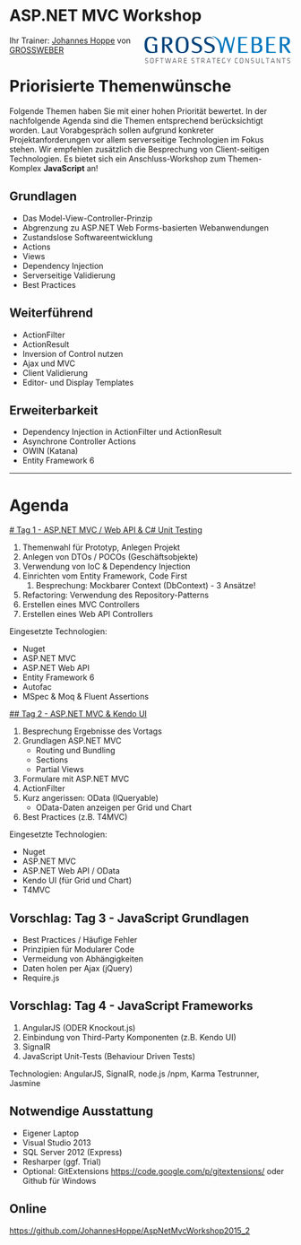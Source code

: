 # ASP.NET MVC Workshop
<img src="Images/grossweber.png" align="right">

Ihr Trainer: [Johannes Hoppe](http://www.haushoppe-its.de) von [GROSSWEBER](http://grossweber.com/)



# Priorisierte Themenwünsche

Folgende Themen haben Sie mit einer hohen Priorität bewertet. In der nachfolgende Agenda sind die Themen entsprechend berücksichtigt worden. Laut Vorabgespräch sollen aufgrund konkreter Projektanforderungen vor allem serverseitige Technologien im Fokus stehen. Wir empfehlen zusätzlich die Besprechung von Client-seitigen Technologien. Es bietet sich ein Anschluss-Workshop zum Themen-Komplex **JavaScript** an!  

## Grundlagen
- Das Model-View-Controller-Prinzip
- Abgrenzung zu ASP.NET Web Forms-basierten Webanwendungen
- Zustandslose Softwareentwicklung
- Actions
- Views
- Dependency Injection
- Serverseitige Validierung
- Best Practices

## Weiterführend
- ActionFilter
- ActionResult
- Inversion of Control nutzen
- Ajax und MVC
- Client Validierung
- Editor- und Display Templates

## Erweiterbarkeit
- Dependency Injection in ActionFilter und ActionResult
- Asynchrone Controller Actions
- OWIN (Katana)
- Entity Framework 6



<hr>

<div style="page-break-after: always;"></div>

# Agenda


[# Tag 1 - ASP.NET MVC / Web API & C# Unit Testing](Tag_1.md)
1. Themenwahl für Prototyp, Anlegen Projekt
2. Anlegen von DTOs / POCOs (Geschäftsobjekte)
3. Verwendung von IoC & Dependency Injection
4. Einrichten vom Entity Framework, Code First
    1. Besprechung: Mockbarer Context (DbContext) - 3 Ansätze!
5. Refactoring: Verwendung des Repository-Patterns
6. Erstellen eines MVC Controllers
7. Erstellen eines Web API Controllers

Eingesetzte Technologien:
- Nuget
- ASP.NET MVC
- ASP.NET Web API
- Entity Framework 6
- Autofac
- MSpec & Moq & Fluent Assertions


[## Tag 2 - ASP.NET MVC & Kendo UI](Tag_2.md)
1. Besprechung Ergebnisse des Vortags
2. Grundlagen ASP.NET MVC
    * Routing und Bundling
    * Sections
    * Partial Views 
3. Formulare mit ASP.NET MVC
4. ActionFilter
5. Kurz angerissen: OData (IQueryable)
    * OData-Daten anzeigen per Grid und Chart
6. Best Practices (z.B. T4MVC)

Eingesetzte Technologien:
- Nuget
- ASP.NET MVC
- ASP.NET Web API / OData
- Kendo UI (für Grid und Chart)
- T4MVC

## Vorschlag: Tag 3 - JavaScript Grundlagen

- Best Practices / Häufige Fehler
- Prinzipien für Modularer Code
- Vermeidung von Abhängigkeiten
- Daten holen per Ajax (jQuery)
- Require.js


## Vorschlag: Tag 4 - JavaScript Frameworks
1. AngularJS (ODER Knockout.js)
2. Einbindung von Third-Party Komponenten (z.B. Kendo UI)
2. SignalR
4. JavaScript Unit-Tests (Behaviour Driven Tests)


Technologien: AngularJS, SignalR, node.js /npm, Karma Testrunner, Jasmine



## Notwendige Ausstattung

* Eigener Laptop                              
* Visual Studio 2013
* SQL Server 2012 (Express)
* Resharper (ggf. Trial)
* Optional: GitExtensions https://code.google.com/p/gitextensions/ oder Github für Windows


## Online

https://github.com/JohannesHoppe/AspNetMvcWorkshop2015_2